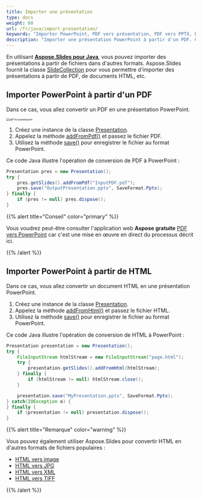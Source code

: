 ```yaml
---
title: Importer une présentation
type: docs
weight: 60
url: /fr/java/import-presentation/
keywords: "Importer PowerPoint, PDF vers présentation, PDF vers PPTX, PDF vers PPT, Java, Aspose.Slides pour Java"
description: "Importer une présentation PowerPoint à partir d'un PDF. Convertir PDF en PowerPoint"
---
```


En utilisant [**Aspose.Slides pour Java**](https://products.aspose.com/slides/java/), vous pouvez importer des présentations à partir de fichiers dans d'autres formats. Aspose.Slides fournit la classe [SlideCollection](https://reference.aspose.com/slides/java/com.aspose.slides/slidecollection/) pour vous permettre d'importer des présentations à partir de PDF, de documents HTML, etc.

## **Importer PowerPoint à partir d'un PDF**

Dans ce cas, vous allez convertir un PDF en une présentation PowerPoint.

<img src="pdf-to-powerpoint.png" alt="pdf-to-powerpoint" style="zoom:50%;" />

1. Créez une instance de la classe [Presentation](https://reference.aspose.com/slides/java/com.aspose.slides/). 
2. Appelez la méthode [addFromPdf()](https://reference.aspose.com/slides/java/com.aspose.slides/SlideCollection#addFromPdf-java.lang.String-) et passez le fichier PDF. 
3. Utilisez la méthode [save()](https://reference.aspose.com/slides/java/com.aspose.slides/Presentation#save-java.lang.String-int-) pour enregistrer le fichier au format PowerPoint.

Ce code Java illustre l'opération de conversion de PDF à PowerPoint :

```java
Presentation pres = new Presentation();
try {
    pres.getSlides().addFromPdf("InputPDF.pdf");
    pres.save("OutputPresentation.pptx", SaveFormat.Pptx);
} finally {
    if (pres != null) pres.dispose();
}
```

{{% alert  title="Conseil" color="primary" %}} 

Vous voudrez peut-être consulter l'application web **Aspose gratuite** [PDF vers PowerPoint](https://products.aspose.app/slides/import/pdf-to-powerpoint) car c'est une mise en œuvre en direct du processus décrit ici. 

{{% /alert %}} 

## **Importer PowerPoint à partir de HTML**

Dans ce cas, vous allez convertir un document HTML en une présentation PowerPoint.

1. Créez une instance de la classe [Presentation](https://reference.aspose.com/slides/java/com.aspose.slides/). 
2. Appelez la méthode [addFromHtml()](https://reference.aspose.com/slides/java/com.aspose.slides/slidecollection/#addFromHtml-java.io.InputStream-) et passez le fichier HTML. 
3. Utilisez la méthode [save()](https://reference.aspose.com/slides/java/com.aspose.slides/Presentation#save-java.lang.String-int-) pour enregistrer le fichier au format PowerPoint.

Ce code Java illustre l'opération de conversion de HTML à PowerPoint :

```java
Presentation presentation = new Presentation();
try {
    FileInputStream htmlStream = new FileInputStream("page.html");
    try {
        presentation.getSlides().addFromHtml(htmlStream);
    } finally {
        if (htmlStream != null) htmlStream.close();
    }

    presentation.save("MyPresentation.pptx", SaveFormat.Pptx);
} catch(IOException e) {
} finally {
    if (presentation != null) presentation.dispose();
}
```

{{% alert title="Remarque" color="warning" %}} 

Vous pouvez également utiliser Aspose.Slides pour convertir HTML en d'autres formats de fichiers populaires : 

* [HTML vers image](https://products.aspose.com/slides/java/conversion/html-to-image/)
* [HTML vers JPG](https://products.aspose.com/slides/java/conversion/html-to-jpg/)
* [HTML vers XML](https://products.aspose.com/slides/java/conversion/html-to-xml/)
* [HTML vers TIFF](https://products.aspose.com/slides/java/conversion/html-to-tiff/)

{{% /alert %}}